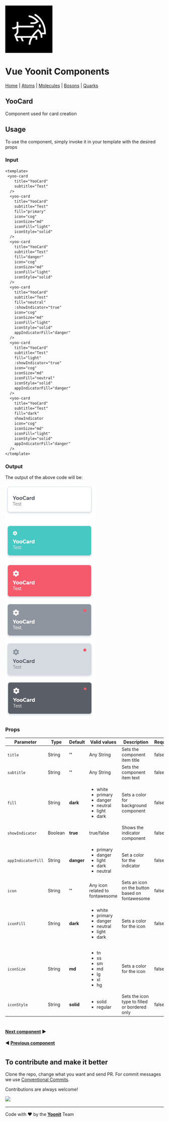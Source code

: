 [<img src="../../../assets/yoonit-icon.jpg" width="150">](https://github.com/Yoonit-Labs/vue-yoonit-components)

# Vue Yoonit Components

[Home](https://github.com/Yoonit-Labs/vue-yoonit-components) | [Atoms](https://github.com/Yoonit-Labs/vue-yoonit-components/blob/feature/readme/README.md#atoms) | [Molecules](https://github.com/Yoonit-Labs/vue-yoonit-components/blob/feature/readme/README.md#molecules) | [Bosons](https://github.com/Yoonit-Labs/vue-yoonit-components/blob/feature/readme/README.md#bosons) | [Quarks](https://github.com/Yoonit-Labs/vue-yoonit-components/blob/feature/readme/README.md#quarks)

## YooCard

Component used for card creation

## Usage

To use the component, simply invoke it in your template with the desired props

### Input
```vue
<template>
 <yoo-card
    title="YooCard"
    subtitle="Test"
  />
  <yoo-card
    title="YooCard"
    subtitle="Test"
    fill="primary"
    icon="cog"
    iconSize="md"
    iconFill="light"
    iconStyle="solid"
  />
  <yoo-card
    title="YooCard"
    subtitle="Test"
    fill="danger"
    icon="cog"
    iconSize="md"
    iconFill="light"
    iconStyle="solid"
  />
  <yoo-card
    title="YooCard"
    subtitle="Test"
    fill="neutral"
    :showIndicator="true"
    icon="cog"
    iconSize="md"
    iconFill="light"
    iconStyle="solid"
    appIndicatorFill="danger"
  />
  <yoo-card
    title="YooCard"
    subtitle="Test"
    fill="light"
    :showIndicator="true"
    icon="cog"
    iconSize="md"
    iconFill="neutral"
    iconStyle="solid"
    appIndicatorFill="danger"
  />
  <yoo-card
    title="YooCard"
    subtitle="Test"
    fill="dark"
    showIndicator
    icon="cog"
    iconSize="md"
    iconFill="light"
    iconStyle="solid"
    appIndicatorFill="danger"
  />
</template>
```
### Output

The output of the above code will be:

<img src="../../../../public/readme-img/card-default.jpg">
<img src="../../../../public/readme-img/card-primary.jpg">
<img src="../../../../public/readme-img/card-danger.jpg">
<img src="../../../../public/readme-img/card-neutral.jpg">
<img src="../../../../public/readme-img/card-light.jpg">
<img src="../../../../public/readme-img/card-dark.jpg">

### Props

| Parameter          | Type    | Default    | Valid values                              | Description                                    | Required |
|--------------------|---------|------------|-------------------------------------------|------------------------------------------------|----------|
| `title`            | String  | **''**     | Any String                                | Sets the component item title                  | false    |
| `subtitle`         | String  | **''**     | Any String                                | Sets the component item text                   | false    |
| `fill`             | String  | **dark**   | <ul><li>white</li><li>primary</li><li>danger</li><li>neutral</li><li>light</li><li>dark</li></ul> | Sets a color for background component | false    |
| `showIndicator`    | Boolean | **true**   | true/false                                | Shows the indicator component                  | false    |
| `appIndicatorFill` | String  | **danger** | <ul><li>primary</li><li>danger</li> <li>light</li> <li>dark</li> <li>neutral</li> | Set a color for the indicator | false    |
| `icon`             | String  | **''**     | Any icon related to fontawesome           | Sets an icon on the button based on fontawesome| false    |
| `iconFill`         | String  | **dark**   | <ul><li>white</li><li>primary</li><li>danger</li><li>neutral</li><li>light</li><li>dark</li></ul> | Sets a color for the icon | false    |
| `iconSize`         | String  | **md**     | <ul><li>tn</li><li>xs</li><li>sm</li><li>md</li><li>lg</li><li>xl</li><li>hg</li></ul> | Sets a color for the icon | false    |
| `iconStyle`        | String  | **solid**  | <ul><li>solid</li><li>regular</li>        | Sets the icon type to filled or bordered only  | false    |

#

 #### [**Next component**](../FormGroup/README.md) :arrow_forward:

 #### :arrow_backward: [**Previous component**](../ButtonToggle/README.md)
#
## To contribute and make it better

Clone the repo, change what you want and send PR.
For commit messages we use <a href="https://www.conventionalcommits.org/">Conventional Commits</a>.

Contributions are always welcome!

<a href="https://github.com/Yoonit-Labs/vue-yoonit-components/graphs/contributors">
  <img src="https://contrib.rocks/image?repo=Yoonit-Labs/vue-yoonit-components" />
</a>
  
---  

Code with ❤ by the [**Yoonit**](https://yoonit.dev/) Team
